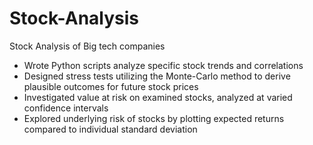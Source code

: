# Stock-Analysis
Stock Analysis of Big tech companies
- Wrote Python scripts analyze specific stock trends and correlations
- Designed stress tests utilizing the Monte-Carlo method to derive plausible outcomes for future stock prices
- Investigated value at risk on examined stocks, analyzed at varied confidence intervals
- Explored underlying risk of stocks by plotting expected returns compared to individual standard deviation
